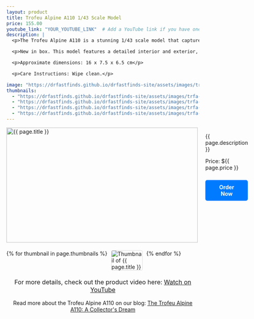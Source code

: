 ```yaml
---
layout: product
title: Trofeu Alpine A110 1/43 Scale Model
price: 155.00
youtube_link: "YOUR_YOUTUBE_LINK"  # Add a YouTube link if you have one
description: |
  <p>The Trofeu Alpine A110 is a stunning 1/43 scale model that captures the elegance and performance of the original Alpine A110. Known for its lightweight design and agile handling, this model showcases intricate details that appeal to collectors and enthusiasts alike. Perfect for display or as a centerpiece in any model car collection.</p>

  <p>New in box. This model features a detailed interior and exterior, making it a true collector's item. Made primarily of diecast metal with some plastic components.</p>

  <p>Approximate dimensions: 16 x 7.5 x 6.5 cm</p>

  <p>Care Instructions: Wipe clean.</p>

image: "https://drfastfinds.github.io/drfastfinds-site/assets/images/trfa.jpg"
thumbnails:
  - "https://drfastfinds.github.io/drfastfinds-site/assets/images/trfa-1.jpg"  # Replace with actual thumbnail URLs
  - "https://drfastfinds.github.io/drfastfinds-site/assets/images/trfa-2.jpg"  # Replace with actual thumbnail URLs
  - "https://drfastfinds.github.io/drfastfinds-site/assets/images/trfa-3.jpg"  # Replace with actual thumbnail URLs
  - "https://drfastfinds.github.io/drfastfinds-site/assets/images/trfa-4.jpg"  # Replace with actual thumbnail URLs
---
```


<div class="product-detail">
    <div class="product-image-box">
        <img class="main-image" src="{{ page.image }}" alt="{{ page.title }}">
    </div>
    <div class="product-text">
        <p>{{ page.description }}</p>
        <p>Price: ${{ page.price }}</p>
        <a href="{{ site.baseurl }}/order" class="buy-now">Order Now</a>
    </div>
</div>

<div class="thumbnail-carousel">
    {% for thumbnail in page.thumbnails %}
    <img class="thumbnail" src="{{ thumbnail }}" alt="Thumbnail of {{ page.title }}">
    {% endfor %}
</div>

<div style="text-align: center;">
    <p class="youtube-link">For more details, check out the product video here: 
        <a href="{{ page.youtube_link }}" target="_blank">Watch on YouTube</a>
    </p>
    <p>Read more about the Trofeu Alpine A110 on our blog: 
        <a href="https://drfastfinds.github.io/drfastfinds-site/collectibles/diecast/trofeu/alpine/a110/2024/09/25/trofeu-alpine-a110.html">The Trofeu Alpine A110: A Collector's Dream</a>
    </p>
</div>

<style>
.product-detail {
    display: flex;
    align-items: flex-start;
    gap: 20px;
    margin-bottom: 20px;
}

.product-image-box {
    flex-shrink: 0;
    width: 500px; 
    height: 300px; 
    overflow: hidden; 
}

.main-image {
    width: 100%; 
    height: 100%; 
    object-fit: contain; 
    display: block;
}

.product-text {
    max-width: 400px;
    flex-grow: 1;
}

.thumbnail-carousel {
    margin-top: 20px;
    display: flex;
    flex-wrap: wrap; 
    gap: 10px;
    justify-content: flex-start;
}

.thumbnail {
    max-width: 80px;
    cursor: pointer;
    border: 1px solid #ddd;
    border-radius: 4px;
}

.youtube-link {
    text-align: center;
    margin-top: 20px;
    font-size: 16px;
}

.buy-now {
    display: inline-block;
    padding: 10px 20px;
    margin-top: 10px;
    background-color: #007bff;
    color: #fff;
    text-decoration: none;
    border-radius: 5px;
    font-weight: bold;
    text-align: center;
}

.buy-now:hover {
    background-color: #0056b3;
}
</style>

<script>
document.addEventListener('DOMContentLoaded', function() {
    const mainImage = document.querySelector('.main-image');
    const thumbnails = document.querySelectorAll('.thumbnail');

    thumbnails.forEach(thumbnail => {
        thumbnail.addEventListener('click', function() {
            mainImage.src = this.src;
        });
    });
});
</script>
